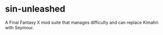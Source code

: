 # sin-unleashed
 A Final Fantasy X mod suite that manages difficulty and can replace Kimahri with Seymour.
